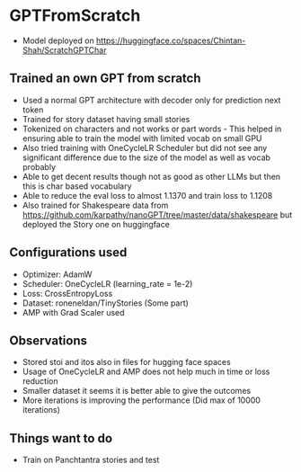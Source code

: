 # GPTFromScratch
- Model deployed on https://huggingface.co/spaces/Chintan-Shah/ScratchGPTChar

## Trained an own GPT from scratch
- Used a normal GPT architecture with decoder only for prediction next token
- Trained for story dataset having small stories
- Tokenized on characters and not works or part words - This helped in ensuring able to train the model with limited vocab on small GPU
- Also tried training with OneCycleLR Scheduler but did not see any significant difference due to the size of the model as well as vocab probably
- Able to get decent results though not as good as other LLMs but then this is char based vocabulary
- Able to reduce the eval loss to almost 1.1370 and train loss to 1.1208
- Also trained for Shakespeare data from https://github.com/karpathy/nanoGPT/tree/master/data/shakespeare but deployed the Story one on huggingface

## Configurations used
- Optimizer: AdamW
- Scheduler: OneCycleLR (learning_rate = 1e-2)
- Loss: CrossEntropyLoss
- Dataset: roneneldan/TinyStories (Some part)
- AMP with Grad Scaler used

## Observations
- Stored stoi and itos also in files for hugging face spaces
- Usage of OneCycleLR and AMP does not help much in time or loss reduction
- Smaller dataset it seems it is better able to give the outcomes
- More iterations is improving the performance (Did max of 10000 iterations)

## Things want to do
- Train on Panchtantra stories and test
